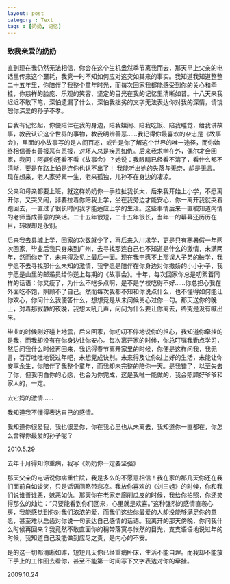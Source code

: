 ```yaml
---
layout: post
category : Text
tags : [奶奶, 记忆]
---
```


### 致我亲爱的奶奶

直到现在我仍然无法相信，你会在这个生机盎然季节离我而去，那天早上父亲的电话里传来这个噩耗，我竞一时不知如何应对这突如其来的事实。我知道我知道整整二十五年里，你陪伴了我整个童年时光，而每次回家我都能感受到你的关心和牵挂，你慈祥的脸庞、乐观的笑容、坚定的目光在我的记忆里清晰如昔。十八天来我迟迟不敢下笔，深怕遗漏了什么，深怕我拙劣的文字无法表达你对我的深情，请饶恕你深爱的孙子不孝。

自我有记忆起，你便陪伴在我的身边，陪我嬉闹、陪我吃饭、陪我睡觉，给我讲故事，教我认识这个世界的事物，教我明辨善恶……我记得你最喜欢的杂志是《故事会》，里面的小故事写的是人间百态，或许是你了解这个世界的唯一途径，而你始终相信善有善报恶有恶报，对坏人总是疾恶如仇。后来我求学在外，偶尔才会回家，我问：阿婆你还看不看《故事会》？她说：我眼睛已经看不清了，看什么都不清晰，要是在路上怕是连你也认不出了！ 我能听出她的失落与无奈，却是无言。现在想来，老人家劳累一生，老来孤独，儿孙不在身边的凄凉。

父亲和母亲都要上班，就这样奶奶你一手拉扯我长大，后来我开始上小学，不愿离开你，又哭又闹，非要拉着你陪我上学，坐在我旁边才能安心，你一离开我就哭着跑回去，一直过了很长时间我才能适应上学的生活。这些事情后来一直被知道内情的老师当成善意的笑话。二十五年很短，二十五年很长，当年一的幕幕还历历在目，转眼却是永别。

后来我去县城上学，回家的次数就少了，再后来入川求学，更是只有寒暑假一年两次回家，毕业后我只身来到广州，去寻找那连自己也不知道是什么的激情，未满两年，然而你走了，未来得及见上最后一面。现在我宁愿不上那误人子弟的破学，我宁愿不去寻找那什么未知的激情，我宁愿是陪伴在你身边对你撒娇的小小孙子，我宁愿是山里的邮递员给你送上每期的《故事会》。十年，每次回家你总是叨絮着同样的话语：你又瘦了，为什么不吃多点啊，是不是学校吃得不好……你总担心我在外面吃不饱，照顾不了自己。然而每次我都不知和你说点什么，也不懂得如何能让你欢心，你问什么我便答什么，想想竞是从未问候关心过你一句。那天送你的晚上，对着那寂静的夜晚，我想大吼几声，问问为什么要让你离去，终究是没有喊出来。

毕业的时候刚好碰上地震，后来回家，你叨叨不停地说你的担心，我知道你牵挂的是我，而我却没有在你身边让你安心。每次离开家的时候，你总叮嘱我勤点学习，然后问我什么时候再回来，我记得春节离开家里的时候，你便是这样问我，我无言，吞吞吐吐地说过年吧，未想竞成诀别。未来得及让你过上好的生活，未能让你安享余生，你陪伴了我整个童年，而我却未完整的陪你一天。是我错了，以至失去了你，但我明白你的心愿，也会为你完成，这是我唯一能做的，我会照顾好爷爷和家人的，一定。

去它妈的激情……

我知道我不懂得表达自己的感情。

我知道你很爱我，我也很爱你，你在我心里也从未离去，我知道你一直都在，你怎么舍得你最爱的孙子呢？

2010.5.29

去年十月得知你重病，我写《奶奶你一定要坚强》

那天父亲的电话说你病重住院，我是多么的不愿意相信！我在家的那几天你还在我们面前自如谈笑，只是话语间略带悲凉。我放你喜欢的《刘三姐》的时候，你和我们说谁善谁恶，嫉恶如仇。那天你在老家走廊削瓜皮的时候，我给你拍照，你还笑得那么的灿烂：“只要能看到你们回来，心里就是欢喜。”这种强烈的感情直袭心房，我能感觉到你对我们浓浓的爱，而我们这些你最爱的人却没能够满足你的意愿，甚至难以启齿对你说一句表达自己感情的话语。我离开的那天傍晚，你问我什么时候再回来？我竟然不敢直面你的稍带落寞与怅然的目光，支支语语地说过年的时候，我知道自己没能做到应尽之责，是内心的不安。

是的这一切都清晰如昨，短短几天你已经重病卧床，生活不能自理。而我却不能放下手上的工作回去看你，甚至不能第一时间写下文字表达对你的牵挂。

2009.10.24